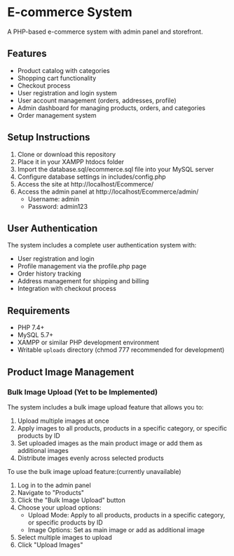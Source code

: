 # E-commerce System

A PHP-based e-commerce system with admin panel and storefront.

## Features

- Product catalog with categories
- Shopping cart functionality
- Checkout process
- User registration and login system
- User account management (orders, addresses, profile)
- Admin dashboard for managing products, orders, and categories
- Order management system

## Setup Instructions

1. Clone or download this repository
2. Place it in your XAMPP htdocs folder
3. Import the database.sql/ecommerce.sql file into your MySQL server
4. Configure database settings in includes/config.php
5. Access the site at http://localhost/Ecommerce/
6. Access the admin panel at http://localhost/Ecommerce/admin/
   - Username: admin
   - Password: admin123

## User Authentication

The system includes a complete user authentication system with:

- User registration and login
- Profile management via the profile.php page
- Order history tracking
- Address management for shipping and billing
- Integration with checkout process

## Requirements

- PHP 7.4+
- MySQL 5.7+
- XAMPP or similar PHP development environment
- Writable `uploads` directory (chmod 777 recommended for development)

## Product Image Management

### Bulk Image Upload (Yet to be Implemented)

The system includes a bulk image upload feature that allows you to:

1. Upload multiple images at once
2. Apply images to all products, products in a specific category, or specific products by ID
3. Set uploaded images as the main product image or add them as additional images
4. Distribute images evenly across selected products

To use the bulk image upload feature:(currently unavailable)

1. Log in to the admin panel
2. Navigate to "Products"
3. Click the "Bulk Image Upload" button
4. Choose your upload options:
   - Upload Mode: Apply to all products, products in a specific category, or specific products by ID
   - Image Options: Set as main image or add as additional image
5. Select multiple images to upload
6. Click "Upload Images"
